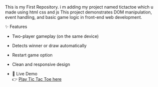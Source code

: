 This is my First Repository. 
i m adding my project named tictactoe which u made using html css and js 
This project demonstrates DOM manipulation, event handling, and basic game logic in front-end web development.  

✨ Features  
- Two-player gameplay (on the same device)  
- Detects winner or draw automatically  
- Restart game option  
- Clean and responsive design

-  🚀 Live Demo  
👉 [Play Tic Tac Toe here](https://jass096.github.io/tic-tac-toe/) 

